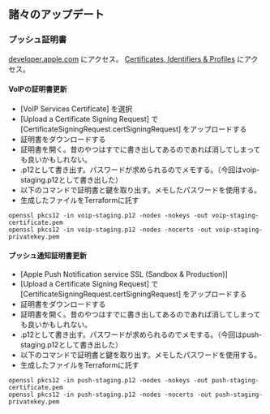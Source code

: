 ## 諸々のアップデート

### プッシュ証明書

[developer.apple.com](https://developer.apple.com/) にアクセス。
[Certificates, Identifiers & Profiles](https://developer.apple.com/account/resources/certificates/list) にアクセス。

#### VoIPの証明書更新

- [VoIP Services Certificate] を選択
- [Upload a Certificate Signing Request] で [CertificateSigningRequest.certSigningRequest] をアップロードする
- 証明書をダウンロードする
- 証明書を開く。昔のやつはすでに書き出してあるのであれば消してしまっても良いかもしれない。
- .p12として書き出す。パスワードが求められるのでメモする。（今回はvoip-staging.p12として書き出した）
- 以下のコマンドで証明書と鍵を取り出す。メモしたパスワードを使用する。
- 生成したファイルをTerraformに託す

```
openssl pkcs12 -in voip-staging.p12 -nodes -nokeys -out voip-staging-certificate.pem
openssl pkcs12 -in voip-staging.p12 -nodes -nocerts -out voip-staging-privatekey.pem
```

#### プッシュ通知証明書更新

- [Apple Push Notification service SSL (Sandbox & Production)]
- [Upload a Certificate Signing Request] で [CertificateSigningRequest.certSigningRequest] をアップロードする
- 証明書をダウンロードする
- 証明書を開く。昔のやつはすでに書き出してあるのであれば消してしまっても良いかもしれない。
- .p12として書き出す。パスワードが求められるのでメモする。（今回はpush-staging.p12として書き出した）
- 以下のコマンドで証明書と鍵を取り出す。メモしたパスワードを使用する。
- 生成したファイルをTerraformに託す

```
openssl pkcs12 -in push-staging.p12 -nodes -nokeys -out push-staging-certificate.pem
openssl pkcs12 -in push-staging.p12 -nodes -nocerts -out push-staging-privatekey.pem
```